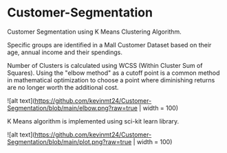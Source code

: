 # Customer-Segmentation
Customer Segmentation using K Means Clustering Algorithm.


Specific groups are identified in a Mall Customer Dataset based on their age, annual income and their spendings. 

Number of Clusters is calculated using WCSS (Within Cluster Sum of Squares). Using the "elbow method" as a cutoff point is a 
common method in mathematical optimization to choose a point where diminishing returns are no longer worth the additional cost.

![alt text](https://github.com/kevinmt24/Customer-Segmentation/blob/main/elbow.png?raw=true | width = 100)

K Means algorithm is implemented using sci-kit learn library. 

![alt text](https://github.com/kevinmt24/Customer-Segmentation/blob/main/plot.png?raw=true | width = 100)
